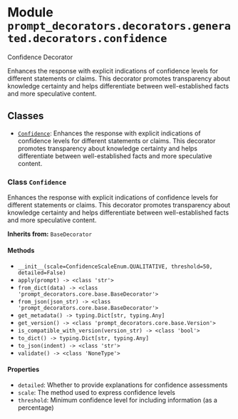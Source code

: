 # Module `prompt_decorators.decorators.generated.decorators.confidence`

Confidence Decorator

Enhances the response with explicit indications of confidence levels for different statements or claims. This decorator promotes transparency about knowledge certainty and helps differentiate between well-established facts and more speculative content.

## Classes

- [`Confidence`](#class-confidence): Enhances the response with explicit indications of confidence levels for different statements or claims. This decorator promotes transparency about knowledge certainty and helps differentiate between well-established facts and more speculative content.

### Class `Confidence`

Enhances the response with explicit indications of confidence levels for different statements or claims. This decorator promotes transparency about knowledge certainty and helps differentiate between well-established facts and more speculative content.

**Inherits from:** `BaseDecorator`

#### Methods

- `__init__(scale=ConfidenceScaleEnum.QUALITATIVE, threshold=50, detailed=False)`
- `apply(prompt) -> <class 'str'>`
- `from_dict(data) -> <class 'prompt_decorators.core.base.BaseDecorator'>`
- `from_json(json_str) -> <class 'prompt_decorators.core.base.BaseDecorator'>`
- `get_metadata() -> typing.Dict[str, typing.Any]`
- `get_version() -> <class 'prompt_decorators.core.base.Version'>`
- `is_compatible_with_version(version_str) -> <class 'bool'>`
- `to_dict() -> typing.Dict[str, typing.Any]`
- `to_json(indent) -> <class 'str'>`
- `validate() -> <class 'NoneType'>`
#### Properties

- `detailed`: Whether to provide explanations for confidence assessments
- `scale`: The method used to express confidence levels
- `threshold`: Minimum confidence level for including information (as a percentage)
